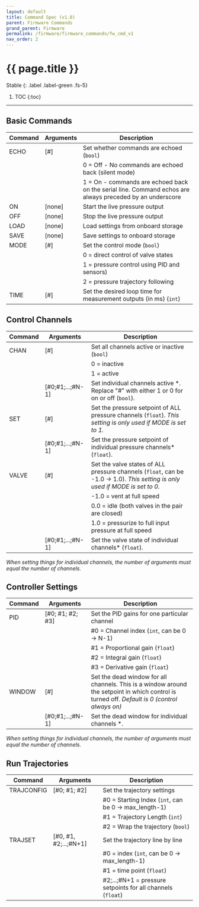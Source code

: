 ```yaml
---
layout: default
title: Command Spec (v1.0)
parent: Firmware Commands
grand_parent: Firmware
permalink: /firmware/firmware_commands/fw_cmd_v1
nav_order: 2
---
```


# {{ page.title }}

Stable
{: .label .label-green .fs-5}


1. TOC
{:toc}

---


## Basic Commands

|Command|Arguments|Description
|--|--|--
|ECHO| [#]| Set whether commands are echoed (`bool`)
|||0 = Off - No commands are echoed back (silent mode)
|||1 = On - commands are echoed back on the serial line. Command echos are always preceded by an underscore
|ON| [none] | Start the live pressure output
|OFF| [none] | Stop the live pressure output
|LOAD| [none]| Load settings from onboard storage
|SAVE| [none]| Save settings to onboard storage
|MODE| [#]| Set the control mode (`bool`)
|||0 = direct control of valve states
|||1 = pressure control using PID and sensors)
|||2 = pressure trajectory following
|TIME| [#] | Set the desired loop time for measurement outputs (in ms) (`int`)


## Control Channels

|Command|Arguments|Description
|--|--|--
|CHAN| [#] | Set all channels active or inactive (`bool`)
||| 0 = inactive
||| 1 = active
|| [#0;#1;...;#N-1] | Set individual channels active *. Replace "#" with either 1 or 0 for on or off (`bool`).
|SET| [#] | Set the pressure setpoint of ALL pressure channels (`float`). *This setting is only used if MODE is set to 1.*
|| [#0;#1;...;#N-1] | Set the pressure setpoint of individual pressure channels* (`float`).
|VALVE| [#] | Set the valve states of ALL pressure channels (`float`, can be -1.0 &rarr; 1.0). *This setting is only used if MODE is set to 0.*
|||-1.0 = vent at full speed
|||0.0 = idle (both valves in the pair are closed)
|||1.0 = pressurize to full input pressure at full speed
|| [#0;#1;...;#N-1] | Set the valve state of individual channels* (`float`).


*When setting things for individual channels, the number of arguments must equal the number of channels.*


## Controller Settings

|Command|Arguments|Description
|--|--|--
|PID| [#0; #1; #2; #3] | Set the PID gains for one particular channel
||| #0 = Channel index (`int`, can be 0 &rarr; N-1)
||| #1 = Proportional gain (`float`)
||| #2 = Integral gain (`float`)
||| #3 = Derivative gain (`float`)
|WINDOW| [#]| Set the dead window for all channels. This is a window around the setpoint in which control is turned off. *Default is 0 (control always on)*
|| [#0;#1;...;#N-1]| Set the dead window for individual channels *.

*When setting things for individual channels, the number of arguments must equal the number of channels.*


## Run Trajectories

|Command|Arguments|Description
|--|--|--
|TRAJCONFIG| [#0; #1; #2] | Set the trajectory settings
||| #0 = Starting Index (`int`, can be 0 &rarr; max_length-1)
||| #1 = Trajectory Length (`int`)
||| #2 = Wrap the trajectory (`bool`)
|TRAJSET| [#0, #1, #2;...;#N+1]| Set the trajectory line by line
||| #0 = index (`int`, can be 0 &rarr; max_length-1)
||| #1 = time point (`float`)
||| #2;...;#N+1 = pressure setpoints for all channels (`float`)
